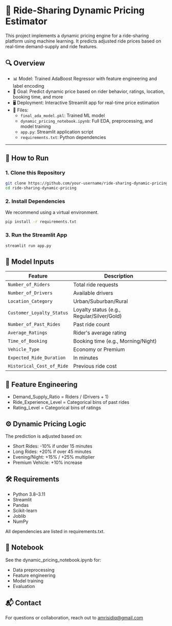 # 🚖 Ride-Sharing Dynamic Pricing Estimator

This project implements a dynamic pricing engine for a ride-sharing platform using machine learning. It predicts adjusted ride prices based on real-time demand-supply and ride features.

## 🔍 Overview

- 📊 Model: Trained AdaBoost Regressor with feature engineering and label encoding
- 🎯 Goal: Predict dynamic price based on rider behavior, ratings, location, booking time, and more
- 🖥️ Deployment: Interactive Streamlit app for real-time price estimation
- 📁 Files:
  - `final_ada_model.pkl`: Trained ML model
  - `dynamic_pricing_notebook.ipynb`: Full EDA, preprocessing, and model training
  - `app.py`: Streamlit application script
  - `requirements.txt`: Python dependencies

---

## 🚀 How to Run

### 1. Clone this Repository

```bash
git clone https://github.com/your-username/ride-sharing-dynamic-pricing.git
cd ride-sharing-dynamic-pricing
```

### 2. Install Dependencies
We recommend using a virtual environment.

```bash
pip install -r requirements.txt
```

### 3. Run the Streamlit App

```bash
streamlit run app.py
```
## 🧠 Model Inputs

| Feature                   | Description                                |
| ------------------------- | ------------------------------------------ |
| `Number_of_Riders`        | Total ride requests                        |
| `Number_of_Drivers`       | Available drivers                          |
| `Location_Category`       | Urban/Suburban/Rural                       |
| `Customer_Loyalty_Status` | Loyalty status (e.g., Regular/Silver/Gold) |
| `Number_of_Past_Rides`    | Past ride count                            |
| `Average_Ratings`         | Rider's average rating                     |
| `Time_of_Booking`         | Booking time (e.g., Morning/Night)         |
| `Vehicle_Type`            | Economy or Premium                         |
| `Expected_Ride_Duration`  | In minutes                                 |
| `Historical_Cost_of_Ride` | Previous ride cost                         |

## 🔁 Feature Engineering

 - Demand_Supply_Ratio = Riders / (Drivers + 1)
 - Ride_Experience_Level = Categorical bins of past rides
 - Rating_Level = Categorical bins of ratings

## ⚙️ Dynamic Pricing Logic

The prediction is adjusted based on:
- Short Rides: -10% if under 15 minutes
- Long Rides: +20% if over 45 minutes
- Evening/Night: +15% / +25% multiplier
- Premium Vehicle: +10% increase

## 🛠️ Requirements

 - Python 3.8–3.11
 - Streamlit
 - Pandas
 - Scikit-learn
 - Joblib
 - NumPy

All dependencies are listed in requirements.txt.

## 📓 Notebook

See the dynamic_pricing_notebook.ipynb for:
- Data preprocessing
- Feature engineering
- Model training
- Evaluation

## 📬 Contact
For questions or collaboration, reach out to amrisidiq@gmail.com
